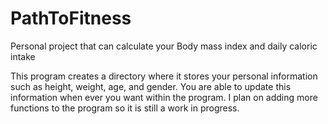 # PathToFitness
Personal project that can calculate your Body mass index and daily caloric intake

This program creates a directory where it stores your personal information such as height, weight, age, and gender. You are able to update this information when ever you want within the program. I plan on adding more functions to the program so it is still a work in progress.
